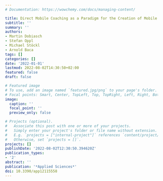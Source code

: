 ```yaml
---
# Documentation: https://wowchemy.com/docs/managing-content/

title: Direct Mobile Coaching as a Paradigm for the Creation of Mobile Feedback Systems
subtitle: ''
summary: ''
authors:
- Martin Dobiasch
- Stefan Oppl
- Michael Stöckl
- Arnold Baca
tags: []
categories: []
date: '2022-01-01'
lastmod: 2022-08-02T14:30:50+02:00
featured: false
draft: false

# Featured image
# To use, add an image named `featured.jpg/png` to your page's folder.
# Focal points: Smart, Center, TopLeft, Top, TopRight, Left, Right, BottomLeft, Bottom, BottomRight.
image:
  caption: ''
  focal_point: ''
  preview_only: false

# Projects (optional).
#   Associate this post with one or more of your projects.
#   Simply enter your project's folder or file name without extension.
#   E.g. `projects = ["internal-project"]` references `content/project/deep-learning/index.md`.
#   Otherwise, set `projects = []`.
projects: []
publishDate: '2022-08-02T12:30:50.394620Z'
publication_types:
- '2'
abstract: ''
publication: '*Applied Sciences*'
doi: 10.3390/app12115558
---
```

